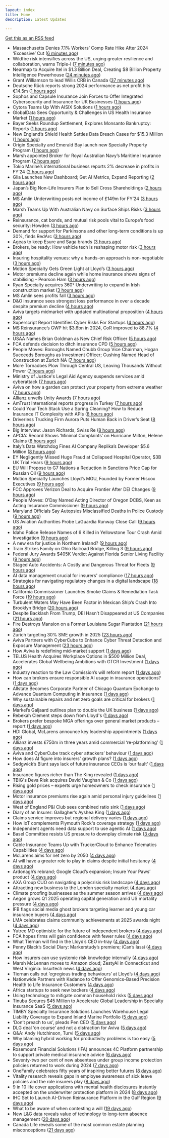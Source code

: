 ```yaml
---
layout: index
title: Home
description: Latest Updates

---
```


[Get this as an RSS feed](/feed.rss)

<!-- news_marker starts -->
- Massachusetts Denies 7.1% Workers’ Comp Rate Hike After 2024 ‘Excessive’ Cut ([6 minutes ago](https://www.insurancejournal.com/news/east/2025/05/20/824489.htm))
- Wildfire risk intensifies across the US, urging greater resilience and collaboration, warns Triple-I ([7 minutes ago](https://www.reinsurancene.ws/wildfire-risk-intensifies-across-the-us-urging-greater-resilience-and-collaboration-warns-triple-i/))
- Nearmap to Acquire Itel in $1.3 Billion Deal, Creating $8 Billion Property Intelligence Powerhouse ([24 minutes ago](https://www.insurtechinsights.com/nearmap-to-acquire-itel-in-1-3-billion-deal-creating-8-billion-property-intelligence-powerhouse/))
- Grant Williamson to lead Willis CRB in Canada ([37 minutes ago](https://www.reinsurancene.ws/grant-williamson-to-lead-willis-crb-in-canada/))
- Deutsche Rück reports strong 2024 performance as net profit hits €14.5m ([1 hours ago](https://www.reinsurancene.ws/deutsche-ruck-reports-strong-2024-performance-as-net-profit-hits-e14-5m/))
- Sophos and Capsule Insurance Join Forces to Offer Integrated Cybersecurity and Insurance for UK Businesses ([1 hours ago](https://www.insurtechinsights.com/sophos-and-capsule-insurance-join-forces-to-offer-integrated-cybersecurity-and-insurance-for-uk-businesses/))
- Cytora Teams Up With AISIX Solutions ([1 hours ago](https://insurance-edge.net/2025/05/20/cytora-teams-up-with-aisix-solutions/))
- GlobalData Sees Opportunity & Challenges in US Health Insurance Market ([1 hours ago](https://insurance-edge.net/2025/05/20/globaldata-sees-opportunity-challenges-in-us-health-insurance-market/))
- Bayer Seeks Roundup Settlement, Explores Monsanto Bankruptcy: Reports ([1 hours ago](https://www.insurancejournal.com/news/national/2025/05/20/824477.htm))
- New England’s Shield Health Settles Data Breach Cases for $15.3 Million ([1 hours ago](https://www.insurancejournal.com/news/east/2025/05/20/824475.htm))
- Origin Specialty and Emerald Bay launch new Specialty Property Program ([1 hours ago](https://www.reinsurancene.ws/origin-specialty-and-emerald-bay-launch-new-specialty-property-program/))
- Marsh appointed Broker for Royal Australian Navy’s Maritime Insurance Program ([2 hours ago](https://www.reinsurancene.ws/marsh-appointed-broker-for-royal-australian-navys-maritime-insurance-program/))
- Tokio Marine’s international business reports 2% decrease in profits in FY’24 ([2 hours ago](https://www.reinsurancene.ws/tokio-marines-international-business-reports-2-decrease-in-profits-in-fy24/))
- Glia Launches New Dashboard; Get AI Metrics, Expand Reporting ([2 hours ago](https://insurance-edge.net/2025/05/20/glia-launches-new-dashboard-get-ai-metrics-expand-reporting/))
- Japan’s Big Non-Life Insurers Plan to Sell Cross Shareholdings ([2 hours ago](https://www.insurancejournal.com/news/international/2025/05/20/824468.htm))
- MS Amlin Underwriting posts net income of £149m for FY’24 ([3 hours ago](https://www.reinsurancene.ws/ms-amlin-underwriting-posts-net-income-of-149m-for-fy24/))
- Marsh Teams Up With Australian Navy on Surface Ships Risks ([3 hours ago](https://insurance-edge.net/2025/05/20/marsh-teams-up-with-australian-navy-on-surface-ships-risks/))
- Reinsurance, cat bonds, and mutual risk pools vital to Europe’s food security: Howden ([3 hours ago](https://www.reinsurancene.ws/reinsurance-cat-bonds-and-mutual-risk-pools-vital-to-europes-food-security-howden/))
- Demand for support for Parkinsons and other long-term conditions is up 30%, finds RedArc ([3 hours ago](https://ifamagazine.com/demand-for-support-for-parkinsons-and-other-long-term-conditions-is-up-30-finds-redarc/))
- Ageas to keep Esure and Saga brands ([3 hours ago](https://www.postonline.co.uk/news/7957788/ageas-to-keep-esure-and-saga-brands))
- Brokers, be ready: How vehicle tech is reshaping motor risk ([3 hours ago](https://www.insurancebusinessmag.com/uk/news/auto-motor/brokers-be-ready-how-vehicle-tech-is-reshaping-motor-risk-536269.aspx))
- Insuring hospitality venues: why a hands-on approach is non-negotiable ([3 hours ago](https://www.insurancebusinessmag.com/uk/news/hospitality/insuring-hospitality-venues-why-a-handson-approach-is-nonnegotiable-536268.aspx))
- Motion Specialty Gets Green Light at Lloyd’s ([3 hours ago](https://insurance-edge.net/2025/05/20/motion-specialty-gets-green-light-at-lloyds/))
- Motor premiums decline again while home insurance shows signs of stabilising – Pearson Ham ([3 hours ago](https://www.insurancebusinessmag.com/uk/news/auto-motor/motor-premiums-decline-again-while-home-insurance-shows-signs-of-stabilising--pearson-ham-536267.aspx))
- Ryan Specialty acquires 360° Underwriting to expand in Irish construction market ([3 hours ago](https://www.insurancebusinessmag.com/uk/news/breaking-news/ryan-specialty-acquires-360-underwriting-to-expand-in-irish-construction-market-536266.aspx))
- MS Amlin sees profits fall ([3 hours ago](https://www.insurancebusinessmag.com/uk/news/breaking-news/ms-amlin-sees-profits-fall-536259.aspx))
- D&O insurance sees strongest loss performance in over a decade despite premium decline ([4 hours ago](https://www.reinsurancene.ws/do-insurance-sees-strongest-loss-performance-in-over-a-decade-despite-premium-decline/))
- Aviva targets midmarket with updated multinational proposition ([4 hours ago](https://www.postonline.co.uk/broker/7957787/aviva-targets-midmarket-with-updated-multinational-proposition))
- Superscript Report Identifies Cyber Risks For Startups ([4 hours ago](https://insurance-edge.net/2025/05/20/superscript-report-identifies-cyber-risks-for-startups/))
- MS Reinsurance’s GWP hit $3.6bn in 2024, CoR improved to 88.7% ([4 hours ago](https://www.reinsurancene.ws/ms-reinsurances-gwp-hit-3-6bn-in-2024-cor-improved-to-88-7/))
- USAA Names Brian Goldman as New Chief Risk Officer ([5 hours ago](https://www.insurtechinsights.com/usaa-names-brian-goldman-as-new-chief-risk-officer/))
- FCA defends decision to ditch insurance CPD ([5 hours ago](https://www.postonline.co.uk/news/7957780/fca-defends-decision-to-ditch-insurance-cpd))
- People Moves: Boroughs Named Chubb Group Vice Chairman, Hogan Succeeds Boroughs as Investment Officer; Cushing Named Head of Construction at Zurich NA ([7 hours ago](https://www.insurancejournal.com/news/national/2025/05/20/824390.htm))
- More Tornadoes Plow Through Central US, Leaving Thousands Without Power ([7 hours ago](https://www.insurancejournal.com/news/southeast/2025/05/20/824450.htm))
- Ministry of Justice's Legal Aid Agency suspends services amid cyberattack ([7 hours ago](https://www.insurancebusinessmag.com/uk/news/cyber/ministry-of-justices-legal-aid-agency-suspends-services-amid-cyberattack-536241.aspx))
- Aviva on how a garden can protect your property from extreme weather ([7 hours ago](https://www.insurancebusinessmag.com/uk/news/property-insurance/aviva-on-how-a-garden-can-protect-your-property-from-extreme-weather-536238.aspx))
- Allianz unveils Unity Awards ([7 hours ago](https://www.insurancebusinessmag.com/uk/news/breaking-news/allianz-unveils-unity-awards-536237.aspx))
- AmTrust International reports progress in Turkey ([7 hours ago](https://www.insurancebusinessmag.com/uk/news/breaking-news/amtrust-international-reports-progress-in-turkey-536236.aspx))
- Could Your Tech Stack Use a Spring Cleaning? How to Reduce Insurance IT Complexity with APIs ([8 hours ago](https://www.insurancejournal.com/blogs/agentsync/2025/05/20/822951.htm))
- Driverless Trucking Firm Aurora Puts Human Back in Driver’s Seat ([8 hours ago](https://www.insurancejournal.com/news/southcentral/2025/05/20/824443.htm))
- Big Interview: Jason Richards, Swiss Re ([8 hours ago](https://www.postonline.co.uk/reinsurance/7957541/big-interview-jason-richards-swiss-re))
- APCIA: Record Shows ‘Minimal Complaints’ on Hurricane Milton, Helene Claims ([8 hours ago](https://www.insurancejournal.com/news/national/2025/05/20/824364.htm))
- Italy’s Data Watchdog Fines AI Company Replika’s Developer $5.6 Million ([8 hours ago](https://www.insurancejournal.com/news/international/2025/05/20/824403.htm))
- EY Negligently Missed Huge Fraud at Collapsed Hospital Operator, $3B UK Trial Hears ([9 hours ago](https://www.insurancejournal.com/news/international/2025/05/20/824369.htm))
- EU Will Propose to G7 Nations a Reduction in Sanctions Price Cap for Russian Oil ([9 hours ago](https://www.insurancejournal.com/news/international/2025/05/20/824398.htm))
- Motion Specialty Launches Lloyd’s MGU, Founded by Former Hiscox Executives ([9 hours ago](https://www.insurancejournal.com/news/international/2025/05/20/824409.htm))
- FCC Approves Verizon Deal to Acquire Frontier After DEI Changes ([9 hours ago](https://www.insurancejournal.com/news/national/2025/05/20/824415.htm))
- People Moves: O’Day Named Acting Director of Oregon DCBS, Keen as Acting Insurance Commissioner ([9 hours ago](https://www.insurancejournal.com/news/west/2025/05/20/824095.htm))
- Maryland Officials Say Autopsies Misclassified Deaths in Police Custody ([9 hours ago](https://www.insurancejournal.com/news/east/2025/05/20/824439.htm))
- US Aviation Authorities Probe LaGuardia Runway Close Call ([9 hours ago](https://www.insurancejournal.com/news/east/2025/05/20/824432.htm))
- Idaho Police Release Names of 6 Killed in Yellowstone Tour Crash Amid Investigation ([9 hours ago](https://www.insurancejournal.com/news/west/2025/05/20/824420.htm))
- A new era for justice in Northern Ireland? ([9 hours ago](https://www.postonline.co.uk/claims/7957782/a-new-era-for-justice-in-northern-ireland))
- Train Strikes Family on Ohio Railroad Bridge, Killing 3 ([9 hours ago](https://www.insurancejournal.com/news/midwest/2025/05/20/824453.htm))
- Federal Jury Awards $405K Verdict Against Florida Senior Living Facility ([9 hours ago](https://www.insurancejournal.com/news/southeast/2025/05/20/824447.htm))
- Staged Auto Accidents: A Costly and Dangerous Threat for Fleets ([9 hours ago](https://www.insurancejournal.com/blogs/iat/2025/05/20/822221.htm))
- AI data management crucial for insurers' compliance ([17 hours ago](https://www.dig-in.com/news/ai-data-management-crucial-for-insurers-compliance))
- Strategies for navigating regulatory changes in a digital landscape ([18 hours ago](https://www.dig-in.com/opinion/strategies-for-navigating-federal-and-state-regulations))
- California Commissioner Launches Smoke Claims & Remediation Task Force ([19 hours ago](https://www.insurancejournal.com/news/west/2025/05/19/824395.htm))
- Turbulent Waters May Have Been Factor in Mexican Ship’s Crash Into Brooklyn Bridge ([20 hours ago](https://www.insurancejournal.com/news/east/2025/05/19/824334.htm))
- Despite Backlash From Trump, DEI Hasn’t Disappeared at US Companies ([21 hours ago](https://www.insurancejournal.com/news/national/2025/05/19/824379.htm))
- Fire Destroys Mansion on a Former Louisiana Sugar Plantation ([21 hours ago](https://www.insurancejournal.com/news/southcentral/2025/05/19/824378.htm))
- Zurich targeting 30% SME growth in 2025 ([23 hours ago](https://www.postonline.co.uk/news/7957779/zurich-targeting-30-sme-growth-in-2025))
- Aviva Partners with CyberCube to Enhance Cyber Threat Detection and Exposure Management ([23 hours ago](https://www.insurtechinsights.com/aviva-partners-with-cybercube-to-enhance-cyber-threat-detection-and-exposure-management/))
- How Aviva is redefining mid-market support ([1 days ago](https://www.insurancebusinessmag.com/uk/news/breaking-news/how-aviva-is-redefining-midmarket-support-535375.aspx))
- TELUS Health Acquires Workplace Options in $500 Million Deal, Accelerates Global Wellbeing Ambitions with GTCR Investment ([1 days ago](https://www.insurtechinsights.com/telus-health-acquires-workplace-options-in-500-million-deal-accelerates-global-wellbeing-ambitions-with-gtcr-investment/))
- Industry reaction to the Law Comission’s will reform report ([1 days ago](https://ifamagazine.com/industry-reaction-to-the-law-comissions-will-reform-report/))
- How can brokers ensure responsible AI usage in insurance operations? ([1 days ago](https://www.insurancebusinessmag.com/uk/news/technology/how-can-brokers-ensure-responsible-ai-usage-in-insurance-operations-536137.aspx))
- Allstate Becomes Corporate Partner of Chicago Quantum Exchange to Advance Quantum Computing in Insurance ([1 days ago](https://www.insurtechinsights.com/allstate-becomes-corporate-partner-of-chicago-quantum-exchange-to-advance-quantum-computing-in-insurance/))
- Why sustainable repairs and net zero goals are critical for brokers ([1 days ago](https://www.insurancebusinessmag.com/uk/news/environmental/why-sustainable-repairs-and-net-zero-goals-are-critical-for-brokers-536136.aspx))
- Markel’s Galjaard outlines plan to double the UK business ([1 days ago](https://www.postonline.co.uk/news/7957775/markels-galjaard-outlines-plan-to-double-the-uk-business))
- Rebekah Clement steps down from Lloyd's ([1 days ago](https://www.insurancebusinessmag.com/uk/news/breaking-news/rebekah-clement-steps-down-from-lloyds-536135.aspx))
- Brokers prefer bespoke MGA offerings over general market products – report ([1 days ago](https://www.insurancebusinessmag.com/uk/news/breaking-news/brokers-prefer-bespoke-mga-offerings-over-general-market-products--report-536134.aspx))
- HDI Global, McLarens announce key leadership appointments ([1 days ago](https://www.insurancebusinessmag.com/uk/news/breaking-news/hdi-global-mclarens-announce-key-leadership-appointments-536132.aspx))
- Allianz invests £750m in three years amid commercial ‘re-platforming’ ([1 days ago](https://www.postonline.co.uk/news/7957771/allianz-invests-ps750m-in-three-years-amid-commercial-replatforming))
- Aviva and CyberCube track cyber attackers’ behaviour ([1 days ago](https://www.postonline.co.uk/news/7957778/aviva-and-cybercube-track-cyber-attackers-behaviour))
- How does AI figure into insurers' growth plans? ([1 days ago](https://www.dig-in.com/list/how-does-ai-figure-into-insurers-growth-plans))
- Sedgwick’s Blunt says lack of future insurance CEOs is ‘our fault’ ([1 days ago](https://www.postonline.co.uk/news/7957772/sedgwicks-blunt-says-lack-of-future-insurance-ceos-is-our-fault))
- Insurance figures richer than The King revealed ([1 days ago](https://www.postonline.co.uk/news/7957777/insurance-figures-richer-than-the-king-revealed))
- TBIG's Deva Risk acquires David Vaughan & Co ([1 days ago](https://www.insurancebusinessmag.com/uk/news/breaking-news/tbigs-deva-risk-acquires-david-vaughan-and-co-536120.aspx))
- Rising gold prices – experts urge homeowners to check insurance ([1 days ago](https://www.insurancebusinessmag.com/uk/news/property-insurance/rising-gold-prices--experts-urge-homeowners-to-check-insurance-536119.aspx))
- Motor insurance premiums rise again amid personal injury guidelines ([1 days ago](https://www.insurancebusinessmag.com/uk/news/auto-motor/motor-insurance-premiums-rise-again-amid-personal-injury-guidelines-536118.aspx))
- West of England P&I Club sees combined ratio sink ([1 days ago](https://www.insurancebusinessmag.com/uk/news/marine/west-of-england-pandi-club-sees-combined-ratio-sink-536117.aspx))
- Diary of an Insurer: Gallagher’s Ayshea King ([1 days ago](https://www.postonline.co.uk/broker/7957466/diary-of-an-insurer-gallaghers-ayshea-king))
- Claims service improves but regional delivery varies ([1 days ago](https://www.postonline.co.uk/claims/7957673/claims-service-improves-but-regional-delivery-varies))
- How IoT complements Plymouth Rock's coverage strategy ([1 days ago](https://www.dig-in.com/news/plymouth-rock-uses-iot-technology-to-manage-risks))
- Independent agents need data support to use agentic AI ([1 days ago](https://www.dig-in.com/news/independent-agents-need-data-support-to-use-agentic-ai))
- Basel Committee resists US pressure to downplay climate risk ([3 days ago](https://www.dig-in.com/articles/basel-committee-resists-us-pressure-to-downplay-climate-risk))
- Cable Insurance Teams Up with TruckerCloud to Enhance Telematics Capabilities ([4 days ago](https://www.insurtechinsights.com/cable-insurance-teams-up-with-truckercloud-to-enhance-telematics-capabilities/))
- McLarens aims for net zero by 2050 ([4 days ago](https://www.postonline.co.uk/news/7957770/mclarens-aims-for-net-zero-by-2050))
- AI will have a greater role to play in claims despite initial hesitancy ([4 days ago](https://www.postonline.co.uk/broker/7957769/ai-will-have-a-greater-role-to-play-in-claims-despite-initial-hesitancy))
- Ardonagh’s rebrand; Google Cloud’s expansion; Insure Your Paws’ product ([4 days ago](https://www.postonline.co.uk/news/7957764/ardonaghs-rebrand-google-clouds-expansion-insure-your-paws-product))
- AXA Group CUO on navigating a polycrisis risk landscape ([4 days ago](https://www.insurancebusinessmag.com/uk/news/breaking-news/axa-group-cuo-on-navigating-a-polycrisis-risk-landscape-535921.aspx))
- Attracting new business to the London specialty market ([4 days ago](https://www.insurancebusinessmag.com/uk/news/breaking-news/attracting-new-business-to-the-london-specialty-market-535974.aspx))
- Climate proofing businesses as the summer season arrives ([4 days ago](https://www.insurancebusinessmag.com/uk/news/catastrophe/climate-proofing-businesses-as-the-summer-season-arrives-535973.aspx))
- Aegon grows Q1 2025 operating capital generation amid US mortality pressure ([4 days ago](https://www.insurancebusinessmag.com/uk/news/breaking-news/aegon-grows-q1-2025-operating-capital-generation-amid-us-mortality-pressure-535972.aspx))
- IFB flags social media ghost brokers targeting learner and young car insurance buyers ([4 days ago](https://www.insurancebusinessmag.com/uk/news/auto-motor/ifb-flags-social-media-ghost-brokers-targeting-learner-and-young-car-insurance-buyers-535971.aspx))
- LMA celebrates claims community achievements at 2025 awards night ([4 days ago](https://www.insurancebusinessmag.com/uk/news/claims/lma-celebrates-claims-community-achievements-at-2025-awards-night-535970.aspx))
- Yutree MD optimistic for the future of independent brokers ([4 days ago](https://www.postonline.co.uk/news/7957767/yutree-md-optimistic-for-the-future-of-independent-brokers))
- FCA hopes firms will gain confidence with fewer rules ([4 days ago](https://www.postonline.co.uk/news/7957766/fca-hopes-firms-will-gain-confidence-with-fewer-rules))
- What Tiernan will find in the Lloyd’s CEO in-tray ([4 days ago](https://www.postonline.co.uk/lloydslondon/7957720/what-tiernan-will-find-in-the-lloyds-ceo-in-tray))
- Penny Black’s Social Diary: Markerstudy’s premiere; iCan’s lassi ([4 days ago](https://www.postonline.co.uk/people/7957568/penny-blacks-social-diary-markerstudys-premiere-icans-lassi))
- How insurers can use systemic risk knowledge internally ([4 days ago](https://www.dig-in.com/opinion/how-insurers-can-use-systemic-risk-knowledge-internally))
- Marsh McLennan moves to Amazon cloud; ZestyAI in Connecticut and West Virginia: Insurtech news ([4 days ago](https://www.dig-in.com/news/marsh-mclennan-to-amazon-cloud-zestyai-and-insurtech-news))
- Tiernan calls out ‘egregious trading behaviours’ at Lloyd’s ([4 days ago](https://www.postonline.co.uk/lloydslondon/7957765/tiernan-calls-out-egregious-trading-behaviours-at-lloyds))
- Nationwide Partners with Kadance to Offer Genomics-Based Precision Health to Life Insurance Customers ([4 days ago](https://www.insurtechinsights.com/nationwide-partners-with-kadance-to-offer-genomics-based-precision-health-to-life-insurance-customers/))
- Africa startups to seek new backers ([4 days ago](https://www.dig-in.com/articles/africa-startups-to-seek-new-backers))
- Using technology to mitigate common household risks ([5 days ago](https://www.dig-in.com/podcast/using-technology-to-mitigate-common-household-risks))
- Tinubu Secures $45 Million to Accelerate Global Leadership in Specialty Insurance SaaS ([5 days ago](https://www.insurtechinsights.com/tinubu-secures-45-million-to-accelerate-global-leadership-in-specialty-insurance-saas/))
- TIMBY Specialty Insurance Solutions Launches Warehouse Legal Liability Coverage to Expand Inland Marine Portfolio ([5 days ago](https://www.insurtechinsights.com/timby-specialty-insurance-solutions-launches-warehouse-legal-liability-coverage-to-expand-inland-marine-portfolio/))
- ‘Don’t preach to us’, pleads Pen CEO ([5 days ago](https://www.postonline.co.uk/broker/7957752/dont-preach-to-us-pleads-pen-ceo))
- DLG deal ‘on course’ and not a distraction for Aviva ([5 days ago](https://www.postonline.co.uk/news/7957750/dlg-deal-on-course-and-not-a-distraction-for-aviva))
- Q&A: Andy Hutchinson, Turvi ([5 days ago](https://www.postonline.co.uk/technology/7957394/qa-andy-hutchinson-turvi))
- Why blaming hybrid working for productivity problems is too easy ([5 days ago](https://www.postonline.co.uk/people/7957728/why-blaming-hybrid-working-for-productivity-problems-is-too-easy))
- Rosemount Financial Solutions (IFA) announces 4C Platform partnership to support private medical insurance advice ([6 days ago](https://ifamagazine.com/rosemount-financial-solutions-ifa-announces-4c-platform-partnership-to-support-private-medical-insurance-advice/))
- Seventy-two per cent of new absentees under group income protection policies returned to work during 2024 ([7 days ago](https://ifamagazine.com/seventy-two-per-cent-of-new-absentees-under-group-income-protection-policies-returned-to-work-during-2024/))
- OneFamily celebrates fifty years of inspiring better futures ([8 days ago](https://ifamagazine.com/onefamily-celebrates-fifty-years-of-inspiring-better-futures/))
- Vitality research reveals gaps in employee awareness of sick leave policies and the role insurers play ([8 days ago](https://ifamagazine.com/vitality-research-reveals-gaps-in-employee-awareness-of-sick-leave-policies-and-the-role-insurers-play/))
- 9 in 10 life cover applications with mental health disclosures instantly accepted on the underwriter protection platform in 2024 ([8 days ago](https://ifamagazine.com/9-in-10-life-cover-applications-with-mental-health-disclosures-instantly-accepted-on-the-underwriter-protection-platform-in-2024/))
- IHC Set to Launch AI-Driven Reinsurance Platform in the Gulf Region ([9 days ago](https://thefintechtimes.com/ihc-set-to-launch-ai-driven-reinsurance-platform/))
- What to be aware of when contesting a will ([19 days ago](https://ifamagazine.com/what-to-be-aware-of-when-contesting-a-will/))
- New L&G data reveals value of technology to long-term absence management ([20 days ago](https://ifamagazine.com/new-lg-data-reveals-value-of-technology-to-long-term-absence-management/))
- Canada Life reveals some of the most common estate planning misconceptions ([21 days ago](https://ifamagazine.com/some-of-the-most-common-estate-planning-misconceptions-revealed/))

<!-- news_marker ends -->